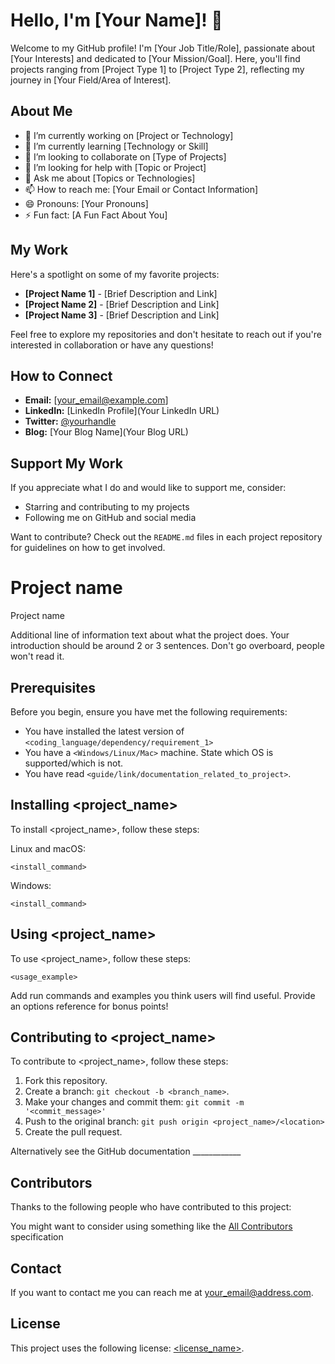 # Hello, I'm [Your Name]! 👋

Welcome to my GitHub profile! I'm [Your Job Title/Role], passionate about [Your Interests] and dedicated to [Your Mission/Goal]. Here, you'll find projects ranging from [Project Type 1] to [Project Type 2], reflecting my journey in [Your Field/Area of Interest].

## About Me

- 🔭 I’m currently working on [Project or Technology]
- 🌱 I’m currently learning [Technology or Skill]
- 👯 I’m looking to collaborate on [Type of Projects]
- 🤔 I’m looking for help with [Topic or Project]
- 💬 Ask me about [Topics or Technologies]
- 📫 How to reach me: [Your Email or Contact Information]
- 😄 Pronouns: [Your Pronouns]
- ⚡ Fun fact: [A Fun Fact About You]

## My Work

Here's a spotlight on some of my favorite projects:

- **[Project Name 1]** - [Brief Description and Link]
- **[Project Name 2]** - [Brief Description and Link]
- **[Project Name 3]** - [Brief Description and Link]

Feel free to explore my repositories and don't hesitate to reach out if you're interested in collaboration or have any questions!

## How to Connect

- **Email:** [your_email@example.com]
- **LinkedIn:** [LinkedIn Profile](Your LinkedIn URL)
- **Twitter:** [@yourhandle](https://twitter.com/yourhandle)
- **Blog:** [Your Blog Name](Your Blog URL)

## Support My Work

If you appreciate what I do and would like to support me, consider:

- Starring and contributing to my projects
- Following me on GitHub and social media

Want to contribute? Check out the `README.md` files in each project repository for guidelines on how to get involved.

# Project name
Project name

Additional line of information text about what the project does. Your introduction should be around 2 or 3 sentences. Don't go overboard, people won't read it.

## Prerequisites

Before you begin, ensure you have met the following requirements:
<!--- These are just example requirements. Add, duplicate or remove as required --->
* You have installed the latest version of `<coding_language/dependency/requirement_1>`
* You have a `<Windows/Linux/Mac>` machine. State which OS is supported/which is not.
* You have read `<guide/link/documentation_related_to_project>`.

## Installing <project_name>


To install <project_name>, follow these steps:

Linux and macOS:
```
<install_command>
```

Windows:
```
<install_command>
```
## Using <project_name>

To use <project_name>, follow these steps:

```
<usage_example>
```

Add run commands and examples you think users will find useful. Provide an options reference for bonus points!


## Contributing to <project_name>
<!--- If your README is long or you have some specific process or steps you want contributors to follow, consider creating a separate CONTRIBUTING.md file--->
To contribute to <project_name>, follow these steps:

1. Fork this repository.
2. Create a branch: `git checkout -b <branch_name>`.
3. Make your changes and commit them: `git commit -m '<commit_message>'`
4. Push to the original branch: `git push origin <project_name>/<location>`
5. Create the pull request.

Alternatively see the GitHub documentation ____________

## Contributors

Thanks to the following people who have contributed to this project:

You might want to consider using something like the [All Contributors](https://github.com/all-contributors/all-contributors) specification

## Contact

If you want to  contact me you can reach me at <your_email@address.com>.

## License
<!--- If you're not sure which open license to use see https://choosealicense.com/--->
This project uses the following license: [<license_name>](<link>).
